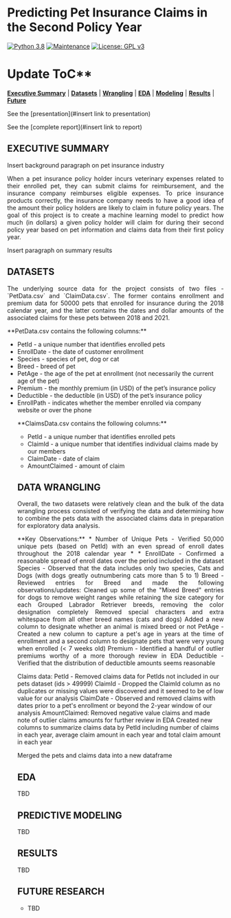 # Predicting Pet Insurance Claims in the Second Policy Year

[![Python 3.8](https://img.shields.io/badge/python-3.8-blue.svg)](https://www.python.org/downloads/release/python-380/)
[![Maintenance](https://img.shields.io/badge/Maintained%3F-no-red.svg)](https://github.com/stevenrhart/predicting-claims/graphs/commit-activity)
[![License: GPL v3](https://img.shields.io/badge/License-GPLv3-blue.svg)](https://www.gnu.org/licenses/gpl-3.0)

# Update ToC**
**[Executive Summary](#exec-summary)** | **[Datasets](#data)** | **[Wrangling](#wrangling)** | **[EDA](#eda)** | **[Modeling](#model)** | **[Results](#results)** | **[Future](#future)**

See the [presentation](#insert link to presentation)

See the [complete report](#insert link to report)


## EXECUTIVE SUMMARY <a id='overview'></a>

<p align="justify">Insert background paragraph on pet insurance industry </p>

<p align="justify">When a pet insurance policy holder incurs veterinary expenses related to their enrolled pet, they can submit claims for reimbursement, and the insurance company reimburses eligible expenses. To price insurance products correctly, the insurance company needs to have a good idea of the amount their policy holders are likely to claim in future policy years. The goal of this project is to create a machine learning model to predict how much (in dollars) a given policy holder will claim for during their second policy year based on pet information and claims data from their first policy year. </p>

<p align="justify">Insert paragraph on summary results </p>


## DATASETS <a id ='data'></a>

<p align = 'justify'>The underlying source data for the project consists of two files - `PetData.csv` and `ClaimData.csv`. The former contains enrollment and premium data for 50000 pets that enrolled for insurance during the 2018 calendar year, and the latter contains the dates and dollar amounts of the associated claims for these pets between 2018 and 2021. </p>

<p align = 'justify'>**PetData.csv contains the following columns:**
<ul>
    <li>PetId - a unique number that identifies enrolled pets </li>
    <li>EnrollDate - the date of customer enrollment </li>
    <li>Species - species of pet, dog or cat </li>
    <li>Breed - breed of pet </li>
    <li>PetAge - the age of the pet at enrollment (not necessarily the current age of the pet) </li>
    <li>Premium - the monthly premium (in USD) of the pet’s insurance policy </li>
    <li>Deductible - the deductible (in USD) of the pet’s insurance policy </li>
    <li>EnrollPath - indicates whether the member enrolled via company website or over the phone </li> 
</p>

<p align = 'justify'>**ClaimsData.csv contains the following columns:**
<ul>
    <li>PetId - a unique number that identifies enrolled pets </li>
    <li>ClaimId - a unique number that identifies individual claims made by our members </li>
    <li>ClaimDate - date of claim </li>
    <li>AmountClaimed - amount of claim </li>
</ul>
</p>


## DATA WRANGLING <a id ='wrangling'></a>

<p align = 'justify'>Overall, the two datasets were relatively clean and the bulk of the data wrangling process consisted of verifying the data and determining how to combine the pets data with the associated claims data in preparation for exploratory data analysis. </p>
    
<p align = 'justify'>**Key Observations:**
* Number of Unique Pets - Verified 50,000 unique pets (based on PetId) with an even spread of enroll dates throughout the 2018 calendar year
* 
* EnrollDate - Confirmed a reasonable spread of enroll dates over the period included in the dataset
Species - Observed that the data includes only two species, Cats and Dogs (with dogs greatly outnumbering cats more than 5 to 1)
Breed - Reviewed entries for Breed and made the following observations/updates:
Cleaned up some of the "Mixed Breed" entries for dogs to remove weight ranges while retaining the size category for each
Grouped Labrador Retriever breeds, removing the color designation completely
Removed special characters and extra whitespace from all other breed names (cats and dogs)
Added a new column to designate whether an animal is mixed breed or not
PetAge - Created a new column to capture a pet's age in years at the time of enrollment and a second column to designate pets that were very young when enrolled (< 7 weeks old)
Premium - Identified a handful of outlier premiums worthy of a more thorough review in EDA
Deductible - Verified that the distribution of deductible amounts seems reasonable

Claims data:
PetId - Removed claims data for PetIds not included in our pets dataset (ids > 49999)
ClaimId - Dropped the ClaimId column as no duplicates or missing values were discovered and it seemed to be of low value for our analysis
ClaimDate - Observed and removed claims with dates prior to a pet's enrollment or beyond the 2-year window of our analysis
AmountClaimed:
Removed negative value claims and made note of outlier claims amounts for further review in EDA
Created new columns to summarize claims data by PetId including number of claims in each year, average claim amount in each year and total claim amount in each year

Merged the pets and claims data into a new dataframe

</p>


## EDA <a id ='eda'></a>

<p align = 'justify'>TBD </p>


## PREDICTIVE MODELING <a id ='model'></a>

<p align = 'justify'>TBD </p>


## RESULTS <a id='results'></a>

<p align = 'justify'> TBD </p>


## FUTURE RESEARCH <a id = 'future'></a>

- <p align = 'justify'>TBD</p>
